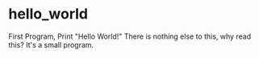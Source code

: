 # hello_world
First Program, Print "Hello World!"
There is nothing else to this, why read this? It's a small program.
